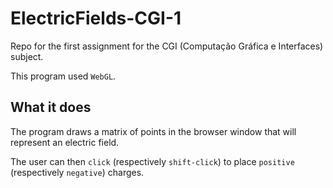 # ElectricFields-CGI-1

Repo for the first assignment for the CGI (Computação Gráfica e Interfaces) subject.

This program used `WebGL`.

## What it does

The program draws a matrix of points in the browser window that will represent an electric field.

The user can then `click` (respectively `shift-click`) to place `positive` (respectively `negative`) charges.

